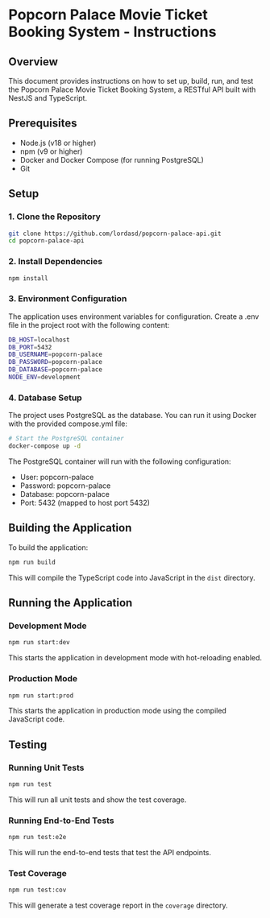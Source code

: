 # Popcorn Palace Movie Ticket Booking System - Instructions

## Overview
This document provides instructions on how to set up, build, run, and test the Popcorn Palace Movie Ticket Booking System, a RESTful API built with NestJS and TypeScript.

## Prerequisites
- Node.js (v18 or higher)
- npm (v9 or higher)
- Docker and Docker Compose (for running PostgreSQL)
- Git

## Setup

### 1. Clone the Repository
```bash
git clone https://github.com/lordasd/popcorn-palace-api.git
cd popcorn-palace-api
```

### 2. Install Dependencies
```bash
npm install
```

### 3. Environment Configuration
The application uses environment variables for configuration. Create a .env file in the project root with the following content:

```bash
DB_HOST=localhost
DB_PORT=5432
DB_USERNAME=popcorn-palace
DB_PASSWORD=popcorn-palace
DB_DATABASE=popcorn-palace
NODE_ENV=development
```

### 4. Database Setup
The project uses PostgreSQL as the database. You can run it using Docker with the provided compose.yml file:

```bash
# Start the PostgreSQL container
docker-compose up -d
```

The PostgreSQL container will run with the following configuration:
- User: popcorn-palace
- Password: popcorn-palace
- Database: popcorn-palace
- Port: 5432 (mapped to host port 5432)


## Building the Application

To build the application:

```bash
npm run build
```

This will compile the TypeScript code into JavaScript in the `dist` directory.

## Running the Application

### Development Mode
```bash
npm run start:dev
```

This starts the application in development mode with hot-reloading enabled.

### Production Mode
```bash
npm run start:prod
```

This starts the application in production mode using the compiled JavaScript code.

## Testing

### Running Unit Tests
```bash
npm run test
```

This will run all unit tests and show the test coverage.

### Running End-to-End Tests
```bash
npm run test:e2e
```

This will run the end-to-end tests that test the API endpoints.

### Test Coverage
```bash
npm run test:cov
```

This will generate a test coverage report in the `coverage` directory.

